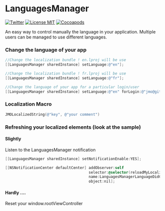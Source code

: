 LanguagesManager
================

[![Twitter](https://img.shields.io/badge/contact-@leverdeterre-green.svg)](http://twitter.com/leverdeterre)
[![License MIT](https://img.shields.io/badge/license-MIT-green.svg)](https://github.com/leverdeterre/LanguagesManager/blob/master/LICENCE)
[![Cocoapods](http://img.shields.io/cocoapods/v/LanguagesManager.svg)](https://github.com/leverdeterre/LanguagesManager)

An easy way to control manually the language in your application.
Multiple users can be managed to use different languages.

### Change the language of your app
```objective-c
//Change the localization bundle ! en.lproj will be use
[[LanguagesManager sharedInstance] setLanguage:@"en"];

//Change the localization bundle ! fr.lproj will be use
[[LanguagesManager sharedInstance] setLanguage:@"fr"];

//Change the language of your app for a particular login/user 
[[LanguagesManager sharedInstance] setLanguage:@"en" forLogin:@"jmo@github.com"]
```

### Localization Macro
```objective-c
JMOLocalizedString(@"key", @"your comment")
```

###  Refreshing your localized elements (look at the sample) 

#### Slightly
Listen to the LanguagesManager notification
```objective-c
[[LanguagesManager sharedInstance] setNotificationEnable:YES];

[[NSNotificationCenter defaultCenter] addObserver:self           
                                      selector:@selector(reloadMyLocalizableElements:)
                                      name:LanguagesManagerLanguageDidChangeNotification
                                      object:nil];
```

#### Hardly .... 
Reset your window.rootViewController 





